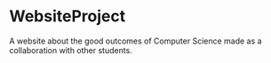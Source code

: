 # WebsiteProject
A website about the good outcomes of Computer Science made as a collaboration with other students.

